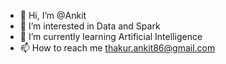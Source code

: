 - 👋 Hi, I’m @Ankit
- 👀 I’m interested in Data and Spark
- 🌱 I’m currently learning Artificial Intelligence
- 📫 How to reach me thakur.ankit86@gmail.com

<!---
Ankit-1597/Ankit-1597 is a ✨ special ✨ repository because its `README.md` (this file) appears on your GitHub profile.
You can click the Preview link to take a look at your changes.
--->
